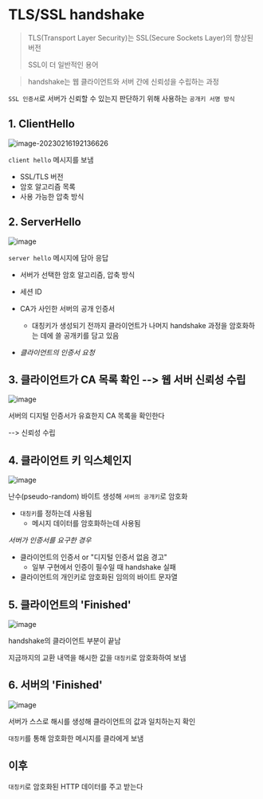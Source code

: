 # TLS/SSL handshake

> TLS(Transport Layer Security)는 SSL(Secure Sockets Layer)의 향상된 버전
>
> SSL이 더 일반적인 용어

> handshake는 웹 클라이언트와 서버 간에 신뢰성을 수립하는 과정

`SSL 인증서`로 서버가 신뢰할 수 있는지 판단하기 위해 사용하는 `공개키 서명 방식`



## 1. ClientHello

![image-20230216192136626](https://user-images.githubusercontent.com/97648258/219338166-e40fd480-9c66-4961-b02a-8502b8819275.png)

`client hello` 메시지를 보냄

- SSL/TLS 버전
- 암호 알고리즘 목록
- 사용 가능한 압축 방식



## 2. ServerHello

![image](https://user-images.githubusercontent.com/97648258/219340487-71a2ad29-df72-46ef-bbee-600c3bb19e71.png)

`server hello` 메시지에 담아 응답

- 서버가 선택한 암호 알고리즘, 압축 방식
- 세션 ID
- CA가 사인한 서버의 공개 인증서
  - 대칭키가 생성되기 전까지 클라이언트가 나머지 handshake 과정을 암호화하는 데에 쓸 공개키를 담고 있음

- *클라이언트의 인증서 요청*



## 3. 클라이언트가 CA 목록 확인 --> 웹 서버 신뢰성 수립

![image](https://user-images.githubusercontent.com/97648258/219342436-8c19d44e-e7c9-4157-8496-5552c44309b4.png)

서버의 디지털 인증서가 유효한지 CA 목록을 확인한다

--> 신뢰성 수립



## 4. 클라이언트 키 익스체인지

![image](https://user-images.githubusercontent.com/97648258/219343263-020eb639-ad98-4cdf-b984-12450558bec2.png)

난수(pseudo-random) 바이트 생성해 `서버의 공개키`로 암호화

- `대칭키`를 정하는데 사용됨
  - 메시지 데이터를 암호화하는데 사용됨

*서버가 인증서를 요구한 경우*

- 클라이언트의 인증서 or "디지털 인증서 없음 경고"
  - 일부 구현에서 인증이 필수일 때 handshake 실패
- 클라이언트의 개인키로 암호화된 임의의 바이트 문자열



## 5. 클라이언트의 'Finished'

![image](https://user-images.githubusercontent.com/97648258/219343496-f09921b9-aa84-4d91-a84b-aaeccefd69d0.png)

handshake의 클라이언트 부분이 끝남

지금까지의 교환 내역을 해시한 값을 `대칭키`로 암호화하여 보냄





## 6. 서버의 'Finished'

![image](https://user-images.githubusercontent.com/97648258/219343673-4232a2c2-b357-4361-95ad-f1c82190ac83.png)

서버가 스스로 해시를 생성해 클라이언트의 값과 일치하는지 확인

`대칭키`를 통해 암호화한 메시지를 클라에게 보냄



## 이후

`대칭키`로 암호화된 HTTP 데이터를 주고 받는다







